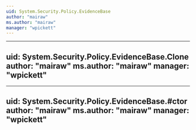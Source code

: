 ```yaml
---
uid: System.Security.Policy.EvidenceBase
author: "mairaw"
ms.author: "mairaw"
manager: "wpickett"
---
```


---
uid: System.Security.Policy.EvidenceBase.Clone
author: "mairaw"
ms.author: "mairaw"
manager: "wpickett"
---

---
uid: System.Security.Policy.EvidenceBase.#ctor
author: "mairaw"
ms.author: "mairaw"
manager: "wpickett"
---
